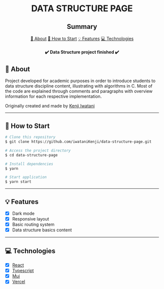 <h1 align="center">DATA STRUCTURE PAGE</h1>

<h2 align="center">Summary</h2>

<p align="center">
    <a href="#about">📙 About</a>
    <!-- <a href="#preview">🖼️ Preview</a> -->
    <a href="#start">📖 How to Start</a>
    <a href="#features">💡 Features</a>
    <a href="#technologies">💻 Technologies</a>
</p>

<h4 align="center">
   ✔️ Data Structure project finished ✔️
</h4>

<h2 id="about">📙 About</H2>

<p>Project developed for academic purposes in order to introduce students to data structure discipline content, illustrating with algorithms in C. Most of the code are explained through comments and paragraphs with overview information for each respective implementation.
<p>Originally created and made by <a href="https://www.linkedin.com/in/kleverson-kenji-iwatani/">Kenji Iwatani</a></p>

<!-- ---

<H2 id="preview">🖼️ Preview</H2>

<section align="center">
    <img alt="project overview" src="./assets/preview.gif" width="300"/>
</section> -->

---

<H2 id="start">📖 How to Start</H2>

```bash
# Clone this repository
$ git clone https://github.com/iwataniKenji/data-structure-page.git

# Access the project directory
$ cd data-structure-page

# Install dependencies
$ yarn

# Start application
$ yarn start

```

---

<H2 id="features">💡 Features</H2>

- [x] Dark mode
- [x] Responsive layout
- [x] Basic routing system
- [x] Data structure basics content

---

<H2 id="technologies">💻 Technologies</H2>

- [x] <a href="https://react.dev/">React</a>
- [x] <a href="https://www.typescriptlang.org/">Typescript</a>
- [x] <a href="https://mui.com/">Mui</a>
- [x] <a href="https://vercel.com/">Vercel</a>
